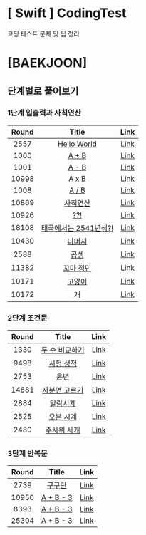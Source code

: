# [ Swift ] CodingTest
코딩 테스트 문제 및 팁 정리

# [BAEKJOON]

## 단계별로 풀어보기

### 1단계 입출력과 사칙연산

| Round | Title                                                       | Link                                     |
|:-----:|:-----------------------------------------------------------:|:----------------------------------------:|
| 2557  | [Hello World](https://www.acmicpc.net/problem/2557)         | [Link](https://github.com/junil1030/AlgorithmWithSwift/blob/main/AlgorithmWithSwift/BAEKJOON/입출력과%20사칙연산/2557.swift) |
| 1000  | [A + B](https://www.acmicpc.net/problem/1000)               | [Link](https://github.com/junil1030/AlgorithmWithSwift/blob/main/AlgorithmWithSwift/BAEKJOON/입출력과%20사칙연산/1000.swift) |
| 1001  | [A - B](https://www.acmicpc.net/problem/1001)               | [Link](https://github.com/junil1030/AlgorithmWithSwift/blob/main/AlgorithmWithSwift/BAEKJOON/입출력과%20사칙연산/1001.swift) |
| 10998 | [A x B](https://www.acmicpc.net/problem/10998)              | [Link](https://github.com/junil1030/AlgorithmWithSwift/blob/main/AlgorithmWithSwift/BAEKJOON/입출력과%20사칙연산/10998.swift) |
| 1008  | [A / B](https://www.acmicpc.net/problem/1008)               | [Link](https://github.com/junil1030/AlgorithmWithSwift/blob/main/AlgorithmWithSwift/BAEKJOON/입출력과%20사칙연산/1008.swift) |
| 10869 | [사칙연산](https://www.acmicpc.net/problem/10869)             | [Link](https://github.com/junil1030/AlgorithmWithSwift/blob/main/AlgorithmWithSwift/BAEKJOON/입출력과%20사칙연산/10869.swift) |
| 10926 | [??!](https://www.acmicpc.net/problem/10926)                | [Link](https://github.com/junil1030/AlgorithmWithSwift/blob/main/AlgorithmWithSwift/BAEKJOON/입출력과%20사칙연산/10926.swift) |
| 18108 | [태국에서는 2541년생?!](https://www.acmicpc.net/problem/18108)  | [Link](https://github.com/junil1030/AlgorithmWithSwift/blob/main/AlgorithmWithSwift/BAEKJOON/입출력과%20사칙연산/18108.swift) |
| 10430 | [나머지](https://www.acmicpc.net/problem/10430)               | [Link](https://github.com/junil1030/AlgorithmWithSwift/blob/main/AlgorithmWithSwift/BAEKJOON/입출력과%20사칙연산/10430.swift) |
| 2588  | [곱셈](https://www.acmicpc.net/problem/2588)                 | [Link](https://github.com/junil1030/AlgorithmWithSwift/blob/main/AlgorithmWithSwift/BAEKJOON/입출력과%20사칙연산/2588.swift) |
| 11382 | [꼬마 정민](https://www.acmicpc.net/problem/11382)            | [Link](https://github.com/junil1030/AlgorithmWithSwift/blob/main/AlgorithmWithSwift/BAEKJOON/입출력과%20사칙연산/11382.swift) |
| 10171 | [고양이](https://www.acmicpc.net/problem/10171)               | [Link](https://github.com/junil1030/AlgorithmWithSwift/blob/main/AlgorithmWithSwift/BAEKJOON/입출력과%20사칙연산/10171.swift) |
| 10172 | [개](https://www.acmicpc.net/problem/10172)                  | [Link](https://github.com/junil1030/AlgorithmWithSwift/blob/main/AlgorithmWithSwift/BAEKJOON/입출력과%20사칙연산/10172.swift) |

### 2단계 조건문

| Round | Title                                                        | Link                                     |
|:-----:|:------------------------------------------------------------:|:----------------------------------------:|
| 1330  | [두 수 비교하기](https://www.acmicpc.net/problem/1330)           | [Link](https://github.com/junil1030/AlgorithmWithSwift/blob/main/AlgorithmWithSwift/BAEKJOON/조건문/1330.swift) |
| 9498  | [시험 성적](https://www.acmicpc.net/problem/9498)               | [Link](https://github.com/junil1030/AlgorithmWithSwift/blob/main/AlgorithmWithSwift/BAEKJOON/조건문/9498.swift) |
| 2753  | [윤년](https://www.acmicpc.net/problem/2753)                   |[Link](https://github.com/junil1030/AlgorithmWithSwift/blob/main/AlgorithmWithSwift/BAEKJOON/조건문/2753.swift) |
| 14681 | [사분면 고르기](https://www.acmicpc.net/problem/14681)           | [Link](https://github.com/junil1030/AlgorithmWithSwift/blob/main/AlgorithmWithSwift/BAEKJOON/조건문/14681.swift) |
| 2884  | [알람시계](https://www.acmicpc.net/problem/2884)                | [Link](https://github.com/junil1030/AlgorithmWithSwift/blob/main/AlgorithmWithSwift/BAEKJOON/조건문/2884.swift) |
| 2525  | [오븐 시계](https://www.acmicpc.net/problem/2525)              | [Link](https://github.com/junil1030/AlgorithmWithSwift/blob/main/AlgorithmWithSwift/BAEKJOON/조건문/2525.swift) |
| 2480  | [주사위 세개](https://www.acmicpc.net/problem/2480)            | [Link](https://github.com/junil1030/AlgorithmWithSwift/blob/main/AlgorithmWithSwift/BAEKJOON/조건문/2480.swift) |

### 3단계 반복문

| Round | Title                                                        | Link                                     |
|:-----:|:------------------------------------------------------------:|:----------------------------------------:|
| 2739  | [구구단](https://www.acmicpc.net/problem/2793)                 | [Link](https://github.com/junil1030/AlgorithmWithSwift/blob/main/AlgorithmWithSwift/BAEKJOON/반복문/2739.swift) |
| 10950 | [A + B - 3](https://www.acmicpc.net/problem/10950)           | [Link](https://github.com/junil1030/AlgorithmWithSwift/blob/main/AlgorithmWithSwift/BAEKJOON/반복문/10950.swift) |
| 8393  | [A + B - 3](https://www.acmicpc.net/problem/8393)           | [Link](https://github.com/junil1030/AlgorithmWithSwift/blob/main/AlgorithmWithSwift/BAEKJOON/반복문/8393.swift) |
| 25304 | [A + B - 3](https://www.acmicpc.net/problem/25304)           | [Link](https://github.com/junil1030/AlgorithmWithSwift/blob/main/AlgorithmWithSwift/BAEKJOON/반복문/25304.swift) |
